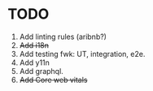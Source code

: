 # TODO

 1. Add linting rules (aribnb?)
 2. ~~Add i18n~~
 3. Add testing fwk: UT, integration, e2e.
 4. Add y11n
 5. Add graphql.
 6. ~~Add Core web vitals~~